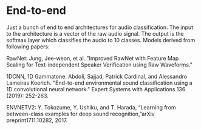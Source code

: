 # End-to-end
Just a bunch of end to end architectures for audio classification.
The input to the architecture is a vector of the raw audio signal. The output is the softmax layer which classifies the audio to 10 classes. Models derived from following papers:

RawNet: Jung, Jee-weon, et al. "Improved RawNet with Feature Map Scaling for Text-independent Speaker Verification using Raw Waveforms."

1DCNN, 1D Gammatone: Abdoli, Sajjad, Patrick Cardinal, and Alessandro Lameiras Koerich. "End-to-end environmental sound classification using a 1D convolutional neural network." Expert Systems with Applications 136 (2019): 252-263.

ENVNETV2: Y. Tokozume, Y. Ushiku, and T. Harada, “Learning from between-class   examples   for   deep   sound   recognition,”arXiv  preprint1711.10282, 2017.
